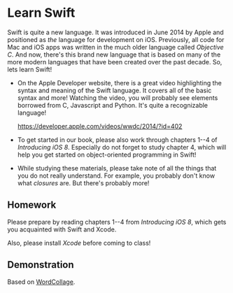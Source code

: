 # Learn Swift

Swift is quite a new language. It was introduced in June 2014 by Apple and positioned as *the* language for development on iOS. Previously, all code for Mac and iOS apps was written in the much older language called *Objective C*. And now, there's this brand new language that is based on many of the more modern languages that have been created over the past decade. So, lets learn Swift!

- On the Apple Developer website, there is a great video highlighting the syntax and meaning of the Swift language. It covers all of the basic syntax and more! Watching the video, you will probably see elements borrowed from C, Javascript and Python. It's quite a recognizable language!

    <https://developer.apple.com/videos/wwdc/2014/?id=402>

- To get started in our book, please also work through chapters 1--4 of  *Introducing iOS 8*. Especially do not forget to study chapter 4, which will help you get started on object-oriented programming in Swift!

- While studying these materials, please take note of all the things that you do not really understand. For example, you probably don't know what *closures* are. But there's probably more!

## Homework

Please prepare by reading chapters 1--4 from *Introducing iOS 8*, which gets you acquainted with Swift and Xcode.

Also, please install *Xcode* before coming to class!

## Demonstration

Based on [WordCollage](http://swifteducation.github.io/teaching_app_development_with_swift/wordcollage.html).
